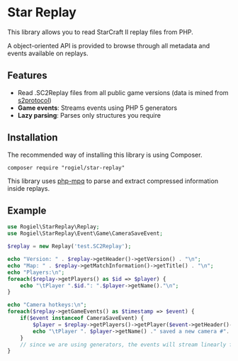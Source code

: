 # Star Replay

This library allows you to read StarCraft II replay files from PHP.

A object-oriented API is provided to browse through all metadata and events available on replays.

## Features
* Read .SC2Replay files from all public game versions (data is mined from [s2protocol](https://github.com/Blizzard/s2protocol))
* **Game events**: Streams events using PHP 5 generators
* **Lazy parsing**: Parses only structures you require

## Installation

The recommended way of installing this library is using Composer.

    composer require "rogiel/star-replay"
    
This library uses [php-mpq](https://github.com/Rogiel/php-mpq) to parse and extract compressed information inside replays.
    
## Example

```php
use Rogiel\StarReplay\Replay;
use Rogiel\StarReplay\Event\Game\CameraSaveEvent;

$replay = new Replay('test.SC2Replay');

echo "Version: " . $replay->getHeader()->getVersion() . "\n";
echo "Map: " . $replay->getMatchInformation()->getTitle() . "\n";
echo "Players:\n";
foreach($replay->getPlayers() as $id => $player) {
	echo "\tPlayer ".$id.": ".$player->getName()."\n";
}

echo "Camera hotkeys:\n";
foreach($replay->getGameEvents() as $timestamp => $event) {
	if($event instanceof CameraSaveEvent) {
		$player = $replay->getPlayers()->getPlayer($event->getHeader()->getUserID());
		echo "\tPlayer ". $player->getName() ." saved a new camera #". $event->getWhich() ." at point ". $event->getTarget() ."\n";
	}
	// since we are using generators, the events will stream linearly from begining to end
}
```
